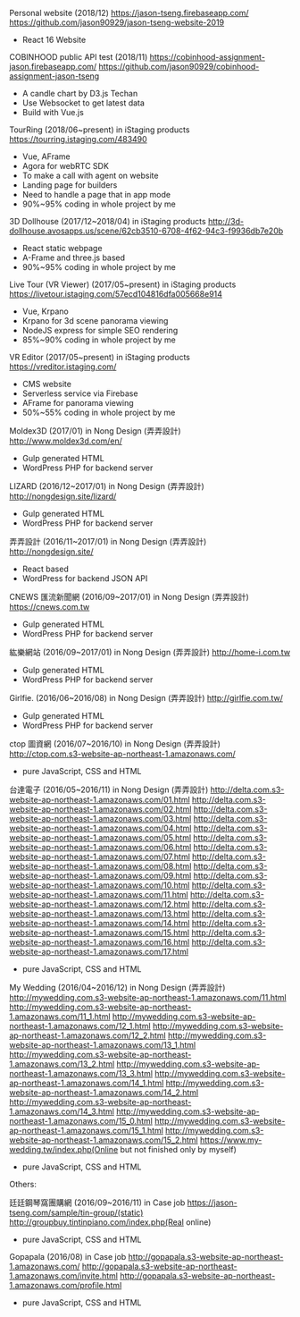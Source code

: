 Personal website (2018/12)
https://jason-tseng.firebaseapp.com/
https://github.com/jason90929/jason-tseng-website-2019
* React 16 Website

COBINHOOD public API test (2018/11)
https://cobinhood-assignment-jason.firebaseapp.com/
https://github.com/jason90929/cobinhood-assignment-jason-tseng
* A candle chart by D3.js Techan
* Use Websocket to get latest data
* Build with Vue.js


TourRing (2018/06~present) in iStaging products
https://tourring.istaging.com/483490
* Vue, AFrame
* Agora for webRTC SDK
* To make a call with agent on website
* Landing page for builders
* Need to handle a page that in app mode
* 90%~95% coding in whole project by me

3D Dollhouse (2017/12~2018/04) in iStaging products
http://3d-dollhouse.avosapps.us/scene/62cb3510-6708-4f62-94c3-f9936db7e20b
* React static webpage
* A-Frame and three.js based
* 90%~95% coding in whole project by me

Live Tour (VR Viewer) (2017/05~present) in iStaging products
https://livetour.istaging.com/57ecd104816dfa005668e914
* Vue, Krpano
* Krpano for 3d scene panorama viewing
* NodeJS express for simple SEO rendering
* 85%~90% coding in whole project by me

VR Editor (2017/05~present) in iStaging products
https://vreditor.istaging.com/
* CMS website
* Serverless service via Firebase
* AFrame for panorama viewing
* 50%~55% coding in whole project by me


Moldex3D (2017/01) in Nong Design (弄弄設計)
http://www.moldex3d.com/en/
* Gulp generated HTML
* WordPress PHP for backend server

LIZARD (2016/12~2017/01) in Nong Design (弄弄設計)
http://nongdesign.site/lizard/
* Gulp generated HTML
* WordPress PHP for backend server

弄弄設計 (2016/11~2017/01) in Nong Design (弄弄設計)
http://nongdesign.site/
* React based
* WordPress for backend JSON API

CNEWS 匯流新聞網 (2016/09~2017/01) in Nong Design (弄弄設計)
https://cnews.com.tw
* Gulp generated HTML
* WordPress PHP for backend server

紘樂網站 (2016/09~2017/01) in Nong Design (弄弄設計)
http://home-i.com.tw
* Gulp generated HTML
* WordPress PHP for backend server

Girlfie. (2016/06~2016/08) in Nong Design (弄弄設計)
http://girlfie.com.tw/
* Gulp generated HTML
* WordPress PHP for backend server

ctop 圖資網 (2016/07~2016/10) in Nong Design (弄弄設計)
http://ctop.com.s3-website-ap-northeast-1.amazonaws.com/
* pure JavaScript, CSS and HTML

台達電子 (2016/05~2016/11) in Nong Design (弄弄設計)
http://delta.com.s3-website-ap-northeast-1.amazonaws.com/01.html
http://delta.com.s3-website-ap-northeast-1.amazonaws.com/02.html
http://delta.com.s3-website-ap-northeast-1.amazonaws.com/03.html
http://delta.com.s3-website-ap-northeast-1.amazonaws.com/04.html
http://delta.com.s3-website-ap-northeast-1.amazonaws.com/05.html
http://delta.com.s3-website-ap-northeast-1.amazonaws.com/06.html
http://delta.com.s3-website-ap-northeast-1.amazonaws.com/07.html
http://delta.com.s3-website-ap-northeast-1.amazonaws.com/08.html
http://delta.com.s3-website-ap-northeast-1.amazonaws.com/09.html
http://delta.com.s3-website-ap-northeast-1.amazonaws.com/10.html
http://delta.com.s3-website-ap-northeast-1.amazonaws.com/11.html
http://delta.com.s3-website-ap-northeast-1.amazonaws.com/12.html
http://delta.com.s3-website-ap-northeast-1.amazonaws.com/13.html
http://delta.com.s3-website-ap-northeast-1.amazonaws.com/14.html
http://delta.com.s3-website-ap-northeast-1.amazonaws.com/15.html
http://delta.com.s3-website-ap-northeast-1.amazonaws.com/16.html
http://delta.com.s3-website-ap-northeast-1.amazonaws.com/17.html
* pure JavaScript, CSS and HTML

My Wedding (2016/04~2016/12) in Nong Design (弄弄設計)
http://mywedding.com.s3-website-ap-northeast-1.amazonaws.com/11.html
http://mywedding.com.s3-website-ap-northeast-1.amazonaws.com/11_1.html
http://mywedding.com.s3-website-ap-northeast-1.amazonaws.com/12_1.html
http://mywedding.com.s3-website-ap-northeast-1.amazonaws.com/12_2.html
http://mywedding.com.s3-website-ap-northeast-1.amazonaws.com/13_1.html
http://mywedding.com.s3-website-ap-northeast-1.amazonaws.com/13_2.html
http://mywedding.com.s3-website-ap-northeast-1.amazonaws.com/13_3.html
http://mywedding.com.s3-website-ap-northeast-1.amazonaws.com/14_1.html
http://mywedding.com.s3-website-ap-northeast-1.amazonaws.com/14_2.html
http://mywedding.com.s3-website-ap-northeast-1.amazonaws.com/14_3.html
http://mywedding.com.s3-website-ap-northeast-1.amazonaws.com/15_0.html
http://mywedding.com.s3-website-ap-northeast-1.amazonaws.com/15_1.html
http://mywedding.com.s3-website-ap-northeast-1.amazonaws.com/15_2.html
https://www.my-wedding.tw/index.php(Online but not finished only by myself)
* pure JavaScript, CSS and HTML

Others:

廷廷鋼琴窩團購網 (2016/09~2016/11) in Case job
https://jason-tseng.com/sample/tin-group/(static)
http://groupbuy.tintinpiano.com/index.php(Real online)
* pure JavaScript, CSS and HTML

Gopapala (2016/08) in Case job
http://gopapala.s3-website-ap-northeast-1.amazonaws.com/
http://gopapala.s3-website-ap-northeast-1.amazonaws.com/invite.html
http://gopapala.s3-website-ap-northeast-1.amazonaws.com/profile.html
* pure JavaScript, CSS and HTML



